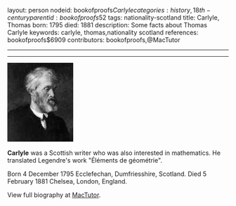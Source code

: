 layout: person
nodeid: bookofproofs$Carlyle
categories: history,18th-century
parentid: bookofproofs$52
tags: nationality-scotland
title: Carlyle, Thomas
born: 1795
died: 1881
description: Some facts about Thomas Carlyle
keywords: carlyle, thomas,nationality scotland
references: bookofproofs$6909
contributors: bookofproofs,@MacTutor

---


---

![Carlyle.jpg](https://github.com/bookofproofs/bookofproofs.github.io/blob/main/_sources/_assets/images/portraits/Carlyle.jpg?raw=true)

**Carlyle** was a Scottish writer who was also interested in mathematics. He translated Legendre's work "Éléments de géométrie".

Born 4 December 1795 Ecclefechan, Dumfriesshire, Scotland. Died 5 February 1881 Chelsea, London, England.


View full biography at [MacTutor](https://mathshistory.st-andrews.ac.uk/Biographies/Carlyle/).